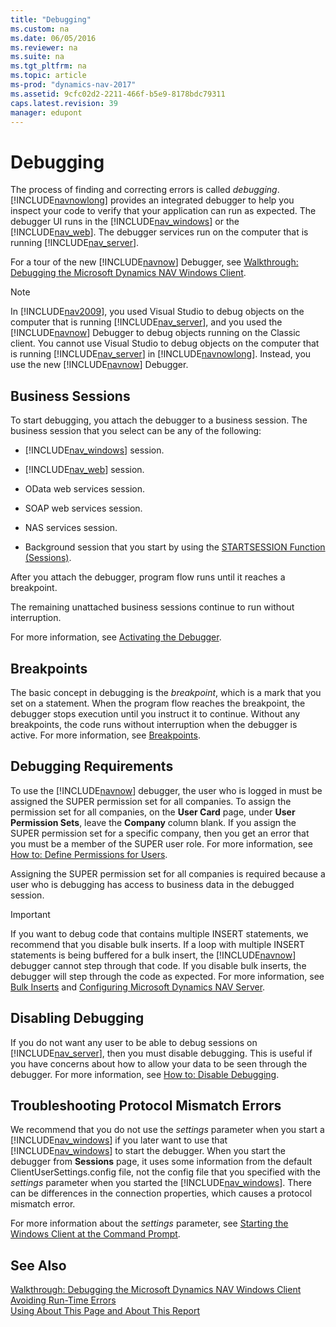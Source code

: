 ```yaml
---
title: "Debugging"
ms.custom: na
ms.date: 06/05/2016
ms.reviewer: na
ms.suite: na
ms.tgt_pltfrm: na
ms.topic: article
ms-prod: "dynamics-nav-2017"
ms.assetid: 9cfc02d2-2211-466f-b5e9-8178bdc79311
caps.latest.revision: 39
manager: edupont
---
```

# Debugging
The process of finding and correcting errors is called *debugging*. [!INCLUDE[navnowlong](includes/navnowlong_md.md)] provides an integrated debugger to help you inspect your code to verify that your application can run as expected. The debugger UI runs in the [!INCLUDE[nav_windows](includes/nav_windows_md.md)] or the [!INCLUDE[nav_web](includes/nav_web_md.md)]. The debugger services run on the computer that is running [!INCLUDE[nav_server](includes/nav_server_md.md)].  
  
 For a tour of the new [!INCLUDE[navnow](includes/navnow_md.md)] Debugger, see [Walkthrough: Debugging the Microsoft Dynamics NAV Windows Client](Walkthrough:%20Debugging%20the%20Microsoft%20Dynamics%20NAV%20Windows%20Client.md).  
  
> [!NOTE]  
>  In [!INCLUDE[nav2009](includes/nav2009_md.md)], you used Visual Studio to debug objects on the computer that is running [!INCLUDE[nav_server](includes/nav_server_md.md)], and you used the [!INCLUDE[navnow](includes/navnow_md.md)] Debugger to debug objects running on the Classic client. You cannot use Visual Studio to debug objects on the computer that is running [!INCLUDE[nav_server](includes/nav_server_md.md)] in [!INCLUDE[navnowlong](includes/navnowlong_md.md)]. Instead, you use the new [!INCLUDE[navnow](includes/navnow_md.md)] Debugger.  
  
## Business Sessions  
 To start debugging, you attach the debugger to a business session. The business session that you select can be any of the following:  
  
-   [!INCLUDE[nav_windows](includes/nav_windows_md.md)] session.  
  
-   [!INCLUDE[nav_web](includes/nav_web_md.md)] session.  
  
-   OData web services session.  
  
-   SOAP web services session.  
  
-   NAS services session.  
  
-   Background session that you start by using the [STARTSESSION Function \(Sessions\)](STARTSESSION-Function--Sessions-.md).  
  
 After you attach the debugger, program flow runs until it reaches a breakpoint.  
  
 The remaining unattached business sessions continue to run without interruption.  
  
 For more information, see [Activating the Debugger](Activating-the-Debugger.md).  
  
## Breakpoints  
 The basic concept in debugging is the *breakpoint*, which is a mark that you set on a statement. When the program flow reaches the breakpoint, the debugger stops execution until you instruct it to continue. Without any breakpoints, the code runs without interruption when the debugger is active. For more information, see [Breakpoints](Breakpoints.md).  
  
## Debugging Requirements  
 To use the [!INCLUDE[navnow](includes/navnow_md.md)] debugger, the user who is logged in must be assigned the SUPER permission set for all companies. To assign the permission set for all companies, on the **User Card** page, under **User Permission Sets**, leave the **Company** column blank. If you assign the SUPER permission set for a specific company, then you get an error that you must be a member of the SUPER user role. For more information, see [How to: Define Permissions for Users](How-to--Define%20Permissions%20for%20Users.md).  
  
 Assigning the SUPER permission set for all companies is required because a user who is debugging has access to business data in the debugged session.  
  
> [!IMPORTANT]  
>  If you want to debug code that contains multiple INSERT statements, we recommend that you disable bulk inserts. If a loop with multiple INSERT statements is being buffered for a bulk insert, the [!INCLUDE[navnow](includes/navnow_md.md)] debugger cannot step through that code. If you disable bulk inserts, the debugger will step through the code as expected. For more information, see [Bulk Inserts](Bulk-Inserts.md) and [Configuring Microsoft Dynamics NAV Server](Configuring-Microsoft-Dynamics-NAV-Server.md).  
  
## Disabling Debugging  
 If you do not want any user to be able to debug sessions on [!INCLUDE[nav_server](includes/nav_server_md.md)], then you must disable debugging. This is useful if you have concerns about how to allow your data to be seen through the debugger. For more information, see [How to: Disable Debugging](How-to--Disable%20Debugging.md).  
  
## Troubleshooting Protocol Mismatch Errors  
 We recommend that you do not use the *settings* parameter when you start a [!INCLUDE[nav_windows](includes/nav_windows_md.md)] if you later want to use that [!INCLUDE[nav_windows](includes/nav_windows_md.md)] to start the debugger. When you start the debugger from **Sessions** page, it uses some information from the default ClientUserSettings.config file, not the config file that you specified with the *settings* parameter when you started the [!INCLUDE[nav_windows](includes/nav_windows_md.md)]. There can be differences in the connection properties, which causes a protocol mismatch error.  
  
 For more information about the *settings* parameter, see [Starting the Windows Client at the Command Prompt](Starting%20the%20Windows%20Client%20at%20the%20Command%20Prompt.md).  
  
## See Also  
 [Walkthrough: Debugging the Microsoft Dynamics NAV Windows Client](Walkthrough:%20Debugging%20the%20Microsoft%20Dynamics%20NAV%20Windows%20Client.md)   
 [Avoiding Run-Time Errors](Avoiding-Run-Time-Errors.md)   
 [Using About This Page and About This Report](Using-About-This-Page-and-About-This-Report.md)